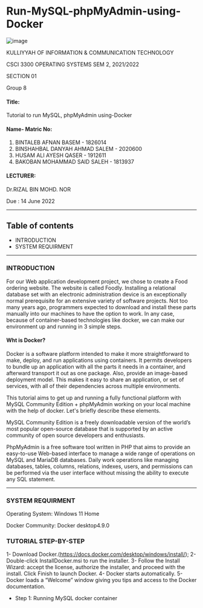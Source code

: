 # Run-MySQL-phpMyAdmin-using-Docker

![image](https://user-images.githubusercontent.com/97139623/170854403-7cee3791-562d-4111-b070-bcb2a0e25797.png)

KULLIYYAH OF INFORMATION & COMMUNICATION TECHNOLOGY 

CSCI 3300 OPERATING SYSTEMS
 SEM 2, 2021/2022 
 
 SECTION 01
 
Group 8


#### Title:
  Tutorial to run MySQL, phpMyAdmin using-Docker
#### Name- Matric No:
1. BINTALEB AFNAN BASEM - 1826014
2. BINSHAHBAL DANYAH AHMAD SALEM - 2020600
3. HUSAM ALI AYESH QASER - 1912611
4. BAKOBAN MOHAMMAD SAID SALEH - 1813937

#### LECTURER:

Dr.RIZAL BIN MOHD. NOR

Due :
14 June 2022

---

## Table of contents
- INTRODUCTION
- SYSTEM REQUIRMENT  

<hr/>

### INTRODUCTION

For our Web application development project, we chose to create a Food ordering website. The website is called Foodly.
Installing a relational database set with an electronic administration device is an exceptionally normal prerequisite for an extensive variety of software projects. Not too many years ago, programmers expected to download and install these parts manually into our machines to have the option to work. In any case, because of container-based technologies like docker, we can make our environment up and running in 3 simple steps.

#### Wht is Docker?
Docker is a software platform intended to make it more straightforward to make, deploy, and run applications using containers. It permits developers to bundle up an application with all the parts it needs in a container, and afterward transport it out as one package. Also, provide an image-based deployment model. This makes it easy to share an application, or set of services, with all of their dependencies across multiple environments.

This tutorial aims to get up and running a fully functional platform with MySQL Community Edition + phpMyAdmin working on your local machine with the help of docker. Let's briefly describe these elements.

MySQL Community Edition is a freely downloadable version of the world’s most popular open-source database that is supported by an active community of open source developers and enthusiasts.

PhpMyAdmin is a free software tool written in PHP that aims to provide an easy-to-use Web-based interface to manage a wide range of operations on MySQL and MariaDB databases. Daily work operations like managing databases, tables, columns, relations, indexes, users, and permissions can be performed via the user interface without missing the ability to execute any SQL statement.
 
---
### SYSTEM REQUIRMENT 
Operating System: Windows 11 Home

Docker Community: Docker desktop4.9.0 

### TUTORIAL STEP-BY-STEP
1- Download Docker.(https://docs.docker.com/desktop/windows/install/);
2- Double-click InstallDocker.msi to run the installer.
3- Follow the Install Wizard: accept the license, authorize the installer, and proceed with the install.
Click Finish to launch Docker.
4- Docker starts automatically.
5- Docker loads a “Welcome” window giving you tips and access to the Docker documentation.

- Step 1:  Running MySQL docker container
    



